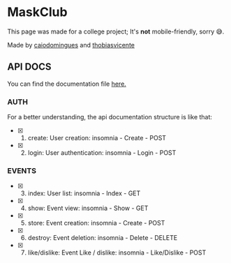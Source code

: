 # MaskClub

This page was made for a college project; It's **not** mobile-friendly, sorry 😅.

Made by [caiodomingues](https://github.com/caiodomingues) and [thobiasvicente](https://github.com/thobiasvicente)

## API DOCS

You can find the documentation file [here.](https://github.com/caiodomingues/MaskClub/blob/master/docs/routes_api.json)

### AUTH

For a better understanding, the api documentation structure is like that:

- [x] 1. create: User creation: insomnia - Create - POST
- [x] 2. login: User authentication: insomnia - Login - POST

### EVENTS
- [x] 3. index: User list: insomnia - Index - GET
- [x] 4. show: Event view: insomnia - Show - GET
- [x] 5. store: Event creation: insomnia - Create - POST
- [x] 6. destroy: Event deletion: insomnia - Delete - DELETE
- [x] 7. like/dislike: Event Like / dislike: insomnia - Like/Dislike - POST